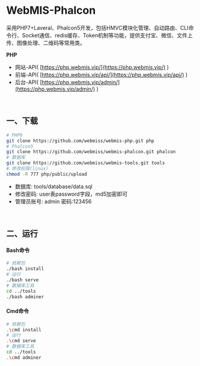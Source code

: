 # WebMIS-Phalcon
采用PHP7+Laveral、Phalcon5开发，包括HMVC模块化管理、自动路由、CLI命令行、Socket通信、redis缓存、Token机制等功能，提供支付宝、微信、文件上传、图像处理、二维码等常用类。

**PHP**
- 网站-API( [https://php.webmis.vip/](https://php.webmis.vip/) )
- 前端-API( [https://php.webmis.vip/api/](https://php.webmis.vip/api/) )
- 后台-API( [https://php.webmis.vip/admin/](https://php.webmis.vip/admin/) )

<br/>

## 一、下载
```bash
# PHP8
git clone https://github.com/webmiss/webmis-php.git php
# Phalcon5
git clone https://github.com/webmiss/webmis-phalcon.git phalcon
# 数据库
git clone https://github.com/webmiss/webmis-tools.git tools
# 修改权限(linux)
chmod -R 777 php/public/upload
```
- 数据库: tools/database/data.sql
- 修改密码: user表password字段，md5加密即可
- 管理员账号: admin 密码:123456

<br/>

## 二、运行
#### Bash命令
```bash
# 依赖包
./bash install
# 运行
./bash serve
# 数据库工具
cd ../tools
./bash adminer
```

#### Cmd命令
```bash
# 依赖包
.\cmd install
# 运行
.\cmd serve
# 数据库工具
cd ../tools
.\cmd adminer
```

<br/><br/>